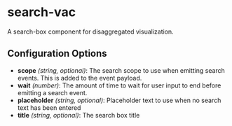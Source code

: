 # search-vac

A search-box component for disaggregated visualization.

## Configuration Options

- **scope** _(string, optional)_: The search scope to use when emitting search events. This is added to the event payload.
- **wait** _(number)_: The amount of time to wait for user input to end before emitting a search event.
- **placeholder** _(string, optional)_: Placeholder text to use when no search text has been entered
- **title** _(string, optional)_: The search box title
